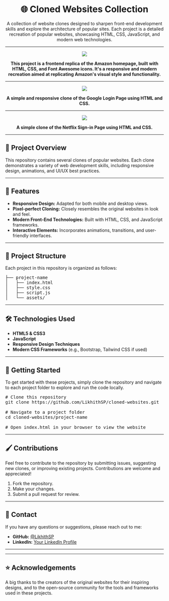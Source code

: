 <h1 align="center">🌐 Cloned Websites Collection</h1>

<p align="center">A collection of website clones designed to sharpen front-end development skills and explore the architecture of popular sites. Each project is a detailed recreation of popular websites, showcasing HTML, CSS, JavaScript, and modern web technologies.</p>

---
<p align="center">
  <img src="https://i.ibb.co/YBRtyJT/image-4.png">
</p>
<p align="center">
  <strong>This project is a frontend replica of the Amazon homepage, built with HTML, CSS, and Font Awesome icons. It's a responsive and modern recreation aimed at replicating Amazon's visual style and functionality.
</strong>
</p>

---

<p align="center">
  <img src="https://i.ibb.co/1fF0j6x/image-2.png">
</p>

<p align="center">
  <strong>A simple and responsive clone of the Google Login Page using HTML and CSS.</strong>
</p>

---
<p align="center">
  <img src="https://i.ibb.co/mH4H88f/image-3.png">
</p>
<p align="center">
  <strong>A simple clone of the Netflix Sign-in Page using HTML and CSS.</strong>
</p>

---

<h2>📌 Project Overview</h2>

<p>This repository contains several clones of popular websites. Each clone demonstrates a variety of web development skills, including responsive design, animations, and UI/UX best practices.</p>

---

<h2>🚀 Features</h2>

<ul>
  <li><b>Responsive Design:</b> Adapted for both mobile and desktop views.</li>
  <li><b>Pixel-perfect Cloning:</b> Closely resembles the original websites in look and feel.</li>
  <li><b>Modern Front-End Technologies:</b> Built with HTML, CSS, and JavaScript frameworks.</li>
  <li><b>Interactive Elements:</b> Incorporates animations, transitions, and user-friendly interfaces.</li>
</ul>

---

<h2>📁 Project Structure</h2>

<p>Each project in this repository is organized as follows:</p>

<pre>
├── project-name
│   ├── index.html
│   ├── style.css
│   ├── script.js
│   └── assets/
</pre>

---

<h2>🛠️ Technologies Used</h2>

<ul>
  <li><b>HTML5 & CSS3</b></li>
  <li><b>JavaScript</b></li>
  <li><b>Responsive Design Techniques</b></li>
  <li><b>Modern CSS Frameworks</b> (e.g., Bootstrap, Tailwind CSS if used)</li>
</ul>

---



<h2>🎉 Getting Started</h2>

<p>To get started with these projects, simply clone the repository and navigate to each project folder to explore and run the code locally.</p>

<pre>
# Clone this repository
git clone https://github.com/LikhithSP/cloned-websites.git

# Navigate to a project folder
cd cloned-websites/project-name

# Open index.html in your browser to view the website
</pre>

---

<h2>🖌️ Contributions</h2>

<p>Feel free to contribute to the repository by submitting issues, suggesting new clones, or improving existing projects. Contributions are welcome and appreciated!</p>

<ol>
  <li>Fork the repository.</li>
  <li>Make your changes.</li>
  <li>Submit a pull request for review.</li>
</ol>

---

<h2>💬 Contact</h2>

<p>If you have any questions or suggestions, please reach out to me:</p>

<ul>
  <li><b>GitHub:</b> <a href="https://github.com/LikhithSP">@LikhithSP</a></li>
  <li><b>LinkedIn:</b> <a href="https://linkedin.com/in/your-profile">Your LinkedIn Profile</a></li>
</ul>

---


---

<h2>⭐ Acknowledgements</h2>

<p>A big thanks to the creators of the original websites for their inspiring designs, and to the open-source community for the tools and frameworks used in these projects.</p>


